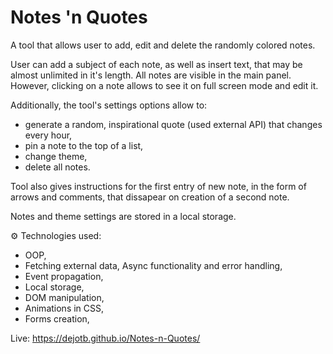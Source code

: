 # Notes 'n Quotes

A tool that allows user to add, edit and delete the randomly colored notes.

User can add a subject of each note, as well as insert text, that may be almost unlimited in it's length.
All notes are visible in the main panel. However, clicking on a note allows to see it on full screen mode and edit it.

Additionally, the tool's settings options allow to:

- generate a random, inspirational quote (used external API) that changes every hour,
- pin a note to the top of a list,
- change theme,
- delete all notes.

Tool also gives instructions for the first entry of new note, in the form of arrows and comments, that dissapear on creation of a second note.

Notes and theme settings are stored in a local storage.

⚙️ Technologies used:

- OOP,
- Fetching external data,
  Async functionality and error handling,
- Event propagation,
- Local storage,
- DOM manipulation,
- Animations in CSS,
- Forms creation,

Live: https://dejotb.github.io/Notes-n-Quotes/
